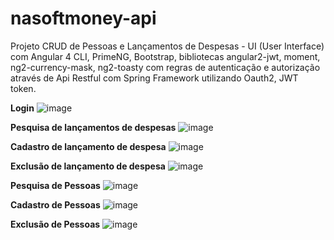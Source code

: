 # nasoftmoney-api
Projeto CRUD de Pessoas e Lançamentos de Despesas - UI (User Interface) com Angular 4 CLI, PrimeNG, Bootstrap, bibliotecas angular2-jwt, moment, ng2-currency-mask, ng2-toasty com regras de autenticação e autorização através de Api Restful com Spring Framework utilizando Oauth2, JWT token.

**Login**
![image](https://user-images.githubusercontent.com/23662442/34919028-7e17ac5a-f944-11e7-8700-7b1209ac89cc.png)

**Pesquisa de lançamentos de despesas**
![image](https://user-images.githubusercontent.com/23662442/34919051-f1cb099e-f944-11e7-8842-b42885ab1c87.png)

**Cadastro de lançamento de despesa**
![image](https://user-images.githubusercontent.com/23662442/34919068-26ac69dc-f945-11e7-94f6-b8029842ff0f.png)

**Exclusão de lançamento de despesa**
![image](https://user-images.githubusercontent.com/23662442/34919080-4e6441a2-f945-11e7-91e4-b1b177080c93.png)

**Pesquisa de Pessoas**
![image](https://user-images.githubusercontent.com/23662442/34919094-7a25d418-f945-11e7-9abc-6f6eeff7237c.png)

**Cadastro de Pessoas**
![image](https://user-images.githubusercontent.com/23662442/34919097-8a5dafae-f945-11e7-86c4-71029bc926bf.png)

**Exclusão de Pessoas**
![image](https://user-images.githubusercontent.com/23662442/34919098-967cecc8-f945-11e7-8d0c-92aeeba54846.png)

